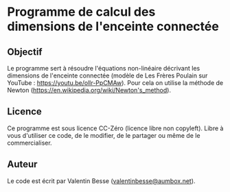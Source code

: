 # Programme de calcul des dimensions de l'enceinte connectée

## Objectif

Le programme sert à résoudre l'équations non-linéaire décrivant les dimensions de l'enceinte connectée (modèle de Les Frères Poulain sur YouTube : https://youtu.be/ollr-PpCMAw). Pour cela on utilise la méthode de Newton (https://en.wikipedia.org/wiki/Newton's_method).

## Licence 

Ce programme est sous licence CC-Zéro (licence libre non copyleft). Libre à vous d'utiliser ce code, de le modifier, de le partager ou même de le commercialiser.

## Auteur

Le code est écrit par Valentin Besse (valentinbesse@aumbox.net).